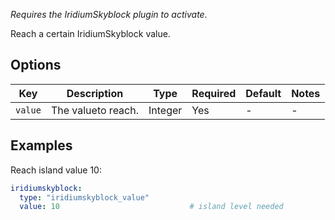   
*Requires the IridiumSkyblock plugin to activate.*

Reach a certain IridiumSkyblock value.

## Options

| Key     | Description        | Type    | Required | Default | Notes |
|---------|--------------------|---------|----------|---------|-------|
| `value` | The valueto reach. | Integer | Yes      | \-      | \-    |

## Examples

Reach island value 10:

``` yaml
iridiumskyblock:
  type: "iridiumskyblock_value"
  value: 10                             # island level needed
```
